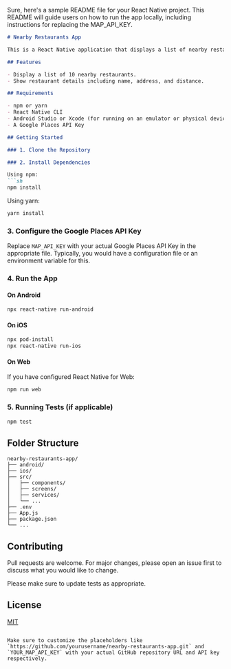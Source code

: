 Sure, here's a sample README file for your React Native project. This README will guide users on how to run the app locally, including instructions for replacing the MAP_API_KEY.

```markdown
# Nearby Restaurants App

This is a React Native application that displays a list of nearby restaurants using the Google Places API. The app shows the restaurant's name, address, and distance from the user's current location.

## Features

- Display a list of 10 nearby restaurants.
- Show restaurant details including name, address, and distance.

## Requirements

- npm or yarn
- React Native CLI
- Android Studio or Xcode (for running on an emulator or physical device)
- A Google Places API Key

## Getting Started

### 1. Clone the Repository

### 2. Install Dependencies

Using npm:
```sh
npm install
```

Using yarn:
```sh
yarn install
```

### 3. Configure the Google Places API Key

Replace `MAP_API_KEY` with your actual Google Places API Key in the appropriate file. Typically, you would have a configuration file or an environment variable for this.

### 4. Run the App

#### On Android
```sh
npx react-native run-android
```

#### On iOS
```sh
npx pod-install
npx react-native run-ios
```

#### On Web
If you have configured React Native for Web:
```sh
npm run web
```

### 5. Running Tests (if applicable)

```sh
npm test
```

## Folder Structure

```
nearby-restaurants-app/
├── android/
├── ios/
├── src/
│   ├── components/
│   ├── screens/
│   ├── services/
│   └── ...
├── .env
├── App.js
├── package.json
└── ...
```

## Contributing

Pull requests are welcome. For major changes, please open an issue first to discuss what you would like to change.

Please make sure to update tests as appropriate.

## License

[MIT](https://choosealicense.com/licenses/mit/)
```

Make sure to customize the placeholders like `https://github.com/yourusername/nearby-restaurants-app.git` and `YOUR_MAP_API_KEY` with your actual GitHub repository URL and API key respectively.
